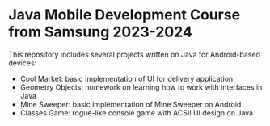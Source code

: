 # Java Mobile Development Course from Samsung 2023-2024

This repository includes several projects written on Java for Android-based devices:

* Cool Market: basic implementation of UI for delivery application
* Geometry Objects: homework on learning how to work with interfaces in Java
* Mine Sweeper: basic implementation of Mine Sweeper on Android
* Classes Game: rogue-like console game with ACSII UI design on Java
